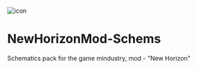 ![icon](https://github.com/user-attachments/assets/6376b341-c27d-4b44-a9f9-e1063887f37b)
# NewHorizonMod-Schems
Schematics pack for the game mindustry, mod - "New Horizon"
